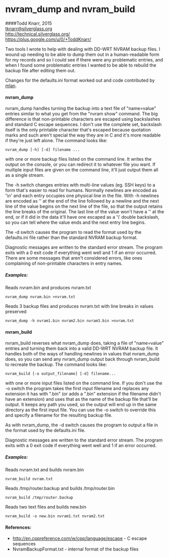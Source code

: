 # nvram_dump and nvram_build
####Todd Knarr, 2015<br>
tknarr@silverglass.org<br>
http://technical.silverglass.org/<br>
https://plus.google.com/u/0/+ToddKnarr/<br>

Two tools I wrote to help with dealing with DD-WRT NVRAM backup files. I wound
up needing to be able to dump them out in a human-readable form for my records
and so I could see if there were any problematic entries, and when I found
some problematic entries I wanted to be able to rebuild the backup file after
editing them out.

Changes for the defaults.ini format worked out and code contributed by
[mlan](https://github.com/mlan).

#### nvram_dump

nvram_dump handles turning the backup into a text file of "name=value" entries
similar to what you get from the "nvram show" command. The big difference is
that non-printable characters are escaped using backslashes and standard C
escape sequences. I don't use the complete set, backslash itself is the only
printable character that's escaped because quotation marks and such aren't
special the way they are in C and it's more readable if they're just left
alone. The command looks like:
```
nvram_dump [-h] [-d] filename ...
```
with one or more backup files listed on the command line. It writes the output
on the console, or you can redirect it to whatever file you want. If multiple
input files are given on the command line, it'll just output them all as a
single stream.

The -h switch changes entries with multi-line values (eg. SSH keys) to a form
that's easier to read for humans. Normally newlines are encoded as '\n' and
each entry occupies one physical line in the file. With -h newlines are
encoded as '\' at the end of the line followed by a newline and the next line
of the value begins on the next line of the file, so that the output retains
the line breaks of the original. The last line of the value won't have a '\'
at the end, or if it did in the data it'll have one escaped as a '\\' double
backslash, so you can tell where the value ends and the next entry line
begins.

The -d switch causes the program to read the format used by the defaults.ini
file rather than the standard NVRAM backup format.

Diagnostic messages are written to the standard error stream. The program
exits with a 0 exit code if everything went well and 1 if an error occurred.
There are some messages that aren't considered errors, like ones complaining
of non-printable characters in entry names.

##### Examples:

Reads nvram.bin and produces nvram.txt
```
nvram_dump nvram.bin >nvram.txt
```
Reads 3 backup files and produces nvram.txt with line breaks in values preserved
```
nvram_dump -h nvram1.bin nvram2.bin nvram3.bin >nvram.txt
```

#### nvram_build

nvram_build reverses what nvram_dump does, taking a file of "name=value"
entries and turning them back into a valid DD-WRT NVRAM backup file. It
handles both of the ways of handling newlines in values that nvram_dump does,
so you can send any nvram_dump output back through nvram_build to recreate the
backup. The command looks like:
```
nvram_build [-o output_filename] [-d] filename...
```
with one or more input files listed on the command line. If you don't use the
-o switch the program takes the first input filename and replaces any
extension it has with ".bin" (or adds a ".bin" extension if the filename
didn't have an extension) and uses that as the name of the backup file that'll
be output. It keeps any path you used, so the output will end up in the same
directory as the first input file. You can use the -o switch to override this
and specify a filename for the resulting backup file.

As with nvram_dump, the -d switch causes the program to output a file in the
format used by the defaults.ini file.

Diagnostic messages are written to the standard error stream. The program
exits with a 0 exit code if everything went well and 1 if an error occurred.

##### Examples:

Reads nvram.txt and builds nvram.bin
```
nvram_build nvram.txt
```
Reads /tmp/router.backup and builds /tmp/router.bin
```
nvram_build /tmp/router.backup
```
Reads two text files and builds new.bin
```
nvram_build -o new.bin nvram1.txt nvram2.txt
```

#### References:
- http://en.cppreference.com/w/cpp/language/escape - C escape sequences
- NvramBackupFormat.txt - internal format of the backup files
